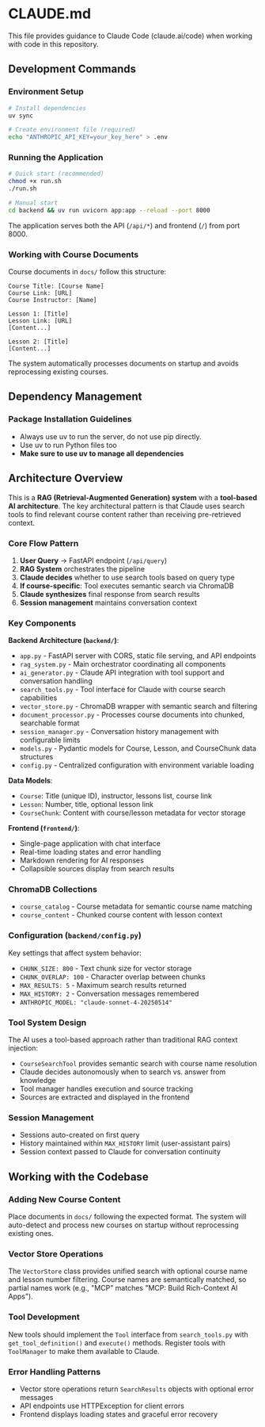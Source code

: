 # CLAUDE.md

This file provides guidance to Claude Code (claude.ai/code) when working with code in this repository.

## Development Commands

### Environment Setup
```bash
# Install dependencies
uv sync

# Create environment file (required)
echo "ANTHROPIC_API_KEY=your_key_here" > .env
```

### Running the Application
```bash
# Quick start (recommended)
chmod +x run.sh
./run.sh

# Manual start
cd backend && uv run uvicorn app:app --reload --port 8000
```

The application serves both the API (`/api/*`) and frontend (`/`) from port 8000.

### Working with Course Documents
Course documents in `docs/` follow this structure:
```
Course Title: [Course Name]
Course Link: [URL]
Course Instructor: [Name]

Lesson 1: [Title]
Lesson Link: [URL]
[Content...]

Lesson 2: [Title]
[Content...]
```

The system automatically processes documents on startup and avoids reprocessing existing courses.

## Dependency Management

### Package Installation Guidelines
- Always use uv to run the server, do not use pip directly.
- Use uv to run Python files too
- **Make sure to use uv to manage all dependencies**

## Architecture Overview

This is a **RAG (Retrieval-Augmented Generation) system** with a **tool-based AI architecture**. The key architectural pattern is that Claude uses search tools to find relevant course content rather than receiving pre-retrieved context.

### Core Flow Pattern
1. **User Query** → FastAPI endpoint (`/api/query`)
2. **RAG System** orchestrates the pipeline
3. **Claude decides** whether to use search tools based on query type
4. **If course-specific**: Tool executes semantic search via ChromaDB
5. **Claude synthesizes** final response from search results
6. **Session management** maintains conversation context

### Key Components

**Backend Architecture (`backend/`)**:
- `app.py` - FastAPI server with CORS, static file serving, and API endpoints
- `rag_system.py` - Main orchestrator coordinating all components
- `ai_generator.py` - Claude API integration with tool support and conversation handling
- `search_tools.py` - Tool interface for Claude with course search capabilities
- `vector_store.py` - ChromaDB wrapper with semantic search and filtering
- `document_processor.py` - Processes course documents into chunked, searchable format
- `session_manager.py` - Conversation history management with configurable limits
- `models.py` - Pydantic models for Course, Lesson, and CourseChunk data structures
- `config.py` - Centralized configuration with environment variable loading

**Data Models**:
- `Course`: Title (unique ID), instructor, lessons list, course link
- `Lesson`: Number, title, optional lesson link
- `CourseChunk`: Content with course/lesson metadata for vector storage

**Frontend (`frontend/`)**:
- Single-page application with chat interface
- Real-time loading states and error handling
- Markdown rendering for AI responses
- Collapsible sources display from search results

### ChromaDB Collections
- `course_catalog` - Course metadata for semantic course name matching
- `course_content` - Chunked course content with lesson context

### Configuration (`backend/config.py`)
Key settings that affect system behavior:
- `CHUNK_SIZE: 800` - Text chunk size for vector storage
- `CHUNK_OVERLAP: 100` - Character overlap between chunks
- `MAX_RESULTS: 5` - Maximum search results returned
- `MAX_HISTORY: 2` - Conversation messages remembered
- `ANTHROPIC_MODEL: "claude-sonnet-4-20250514"`

### Tool System Design
The AI uses a tool-based approach rather than traditional RAG context injection:
- `CourseSearchTool` provides semantic search with course name resolution
- Claude decides autonomously when to search vs. answer from knowledge
- Tool manager handles execution and source tracking
- Sources are extracted and displayed in the frontend

### Session Management
- Sessions auto-created on first query
- History maintained within `MAX_HISTORY` limit (user-assistant pairs)
- Session context passed to Claude for conversation continuity

## Working with the Codebase

### Adding New Course Content
Place documents in `docs/` following the expected format. The system will auto-detect and process new courses on startup without reprocessing existing ones.

### Vector Store Operations
The `VectorStore` class provides unified search with optional course name and lesson number filtering. Course names are semantically matched, so partial names work (e.g., "MCP" matches "MCP: Build Rich-Context AI Apps").

### Tool Development
New tools should implement the `Tool` interface from `search_tools.py` with `get_tool_definition()` and `execute()` methods. Register tools with `ToolManager` to make them available to Claude.

### Error Handling Patterns
- Vector store operations return `SearchResults` objects with optional error messages
- API endpoints use HTTPException for client errors
- Frontend displays loading states and graceful error recovery
```